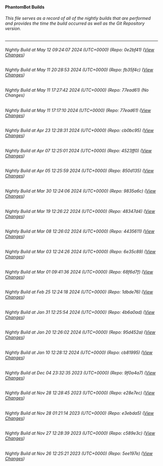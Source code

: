 **PhantomBot Builds**

###### This file serves as a record of all of the nightly builds that are performed and provides the time the build occurred as well as the Git Repository version.
-------------------------------------------------------------------------------------------------------------
###### Nightly Build at May 12 09:24:07 2024 (UTC+0000) (Repo: 0e2bf41) ([View Changes](https://github.com/PhantomBot/PhantomBot/compare/fb35f4c...0e2bf41))
###### Nightly Build at May 11 20:28:53 2024 (UTC+0000) (Repo: fb35f4c) ([View Changes](https://github.com/PhantomBot/PhantomBot/compare/77ead61...fb35f4c))
###### Nightly Build at May 11 17:27:42 2024 (UTC+0000) (Repo: 77ead61) (No Changes)
###### Nightly Build at May 11 17:17:10 2024 (UTC+0000) (Repo: 77ead61) ([View Changes](https://github.com/PhantomBot/PhantomBot/compare/cb0bc95...77ead61))
###### Nightly Build at Apr 23 12:28:31 2024 (UTC+0000) (Repo: cb0bc95) ([View Changes](https://github.com/PhantomBot/PhantomBot/compare/4523ff0...cb0bc95))
###### Nightly Build at Apr 07 12:25:01 2024 (UTC+0000) (Repo: 4523ff0) ([View Changes](https://github.com/PhantomBot/PhantomBot/compare/850d135...4523ff0))
###### Nightly Build at Apr 05 12:25:59 2024 (UTC+0000) (Repo: 850d135) ([View Changes](https://github.com/PhantomBot/PhantomBot/compare/9835a6c...850d135))
###### Nightly Build at Mar 30 12:24:06 2024 (UTC+0000) (Repo: 9835a6c) ([View Changes](https://github.com/PhantomBot/PhantomBot/compare/48347d4...9835a6c))
###### Nightly Build at Mar 19 12:26:22 2024 (UTC+0000) (Repo: 48347d4) ([View Changes](https://github.com/PhantomBot/PhantomBot/compare/4435611...48347d4))
###### Nightly Build at Mar 08 12:26:02 2024 (UTC+0000) (Repo: 4435611) ([View Changes](https://github.com/PhantomBot/PhantomBot/compare/6e35c89...4435611))
###### Nightly Build at Mar 03 12:24:26 2024 (UTC+0000) (Repo: 6e35c89) ([View Changes](https://github.com/PhantomBot/PhantomBot/compare/68f6d7f...6e35c89))
###### Nightly Build at Mar 01 09:41:36 2024 (UTC+0000) (Repo: 68f6d7f) ([View Changes](https://github.com/PhantomBot/PhantomBot/compare/1dbde76...68f6d7f))
###### Nightly Build at Feb 25 12:24:18 2024 (UTC+0000) (Repo: 1dbde76) ([View Changes](https://github.com/PhantomBot/PhantomBot/compare/4b6a0ad...1dbde76))
###### Nightly Build at Jan 31 12:25:54 2024 (UTC+0000) (Repo: 4b6a0ad) ([View Changes](https://github.com/PhantomBot/PhantomBot/compare/95d452a...4b6a0ad))
###### Nightly Build at Jan 20 12:26:02 2024 (UTC+0000) (Repo: 95d452a) ([View Changes](https://github.com/PhantomBot/PhantomBot/compare/cb81995...95d452a))
###### Nightly Build at Jan 10 12:28:12 2024 (UTC+0000) (Repo: cb81995) ([View Changes](https://github.com/PhantomBot/PhantomBot/compare/9f0a4a7...cb81995))
###### Nightly Build at Dec 04 23:32:35 2023 (UTC+0000) (Repo: 9f0a4a7) ([View Changes](https://github.com/PhantomBot/PhantomBot/compare/e28e7ec...9f0a4a7))
###### Nightly Build at Nov 28 12:28:45 2023 (UTC+0000) (Repo: e28e7ec) ([View Changes](https://github.com/PhantomBot/PhantomBot/compare/e3ebda5...e28e7ec))
###### Nightly Build at Nov 28 01:21:14 2023 (UTC+0000) (Repo: e3ebda5) ([View Changes](https://github.com/PhantomBot/PhantomBot/compare/c589e3c...e3ebda5))
###### Nightly Build at Nov 27 12:28:39 2023 (UTC+0000) (Repo: c589e3c) ([View Changes](https://github.com/PhantomBot/PhantomBot/compare/5ee197e...c589e3c))
###### Nightly Build at Nov 26 12:25:21 2023 (UTC+0000) (Repo: 5ee197e) ([View Changes](https://github.com/PhantomBot/PhantomBot/compare/4421ec5...5ee197e))
